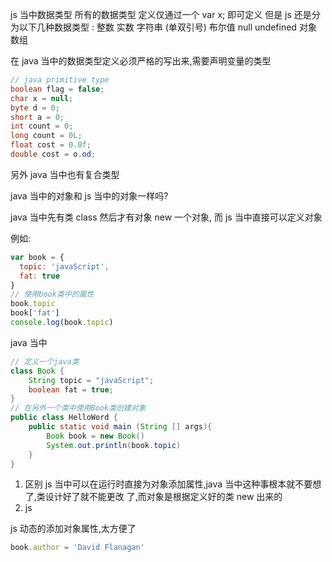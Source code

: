 js 当中数据类型 所有的数据类型 定义仅通过一个 var x; 即可定义
但是 js 还是分为以下几种数据类型 :
整数 实数
字符串 (单双引号)
布尔值
null
undefined
对象
数组

在 java 当中的数据类型定义必须严格的写出来,需要声明变量的类型

```java
// java primitive type
boolean flag = false;
char x = null;
byte d = 0;
short a = 0;
int count = 0;
long count = 0L;
float cost = 0.0f;
double cost = o.od;
```

另外 java 当中也有复合类型

java 当中的对象和 js 当中的对象一样吗?

java 当中先有类 class 然后才有对象 new 一个对象, 而 js 当中直接可以定义对象

例如:

```js
var book = {
  topic: 'javaScript',
  fat: true
}
// 使用book类中的属性
book.topic
book['fat']
console.log(book.topic)
```

java 当中

```java
// 定义一个java类
class Book {
    String topic = "javaScript";
    boolean fat = true;
}
// 在另外一个类中使用Book类创建对象
public class HelloWord {
    public static void main (String [] args){
        Book book = new Book()
        System.out.println(book.topic)
    }
}
```

1.  区别 js 当中可以在运行时直接为对象添加属性,java 当中这种事根本就不要想了,类设计好了就不能更改 了,而对象是根据定义好的类 new 出来的
2.  js

js 动态的添加对象属性,太方便了

```js
book.author = 'David Flanagan'
```
